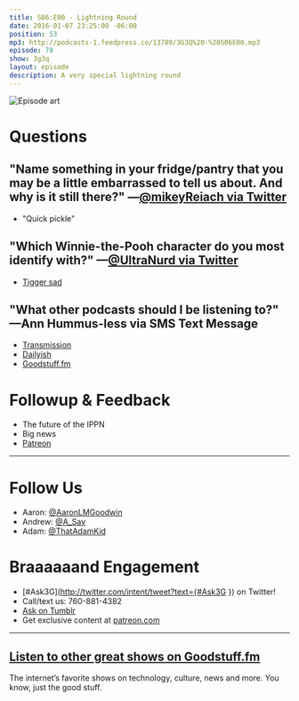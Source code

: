 ```yaml
---
title: S06:E00 - Lightning Round
date: 2016-01-07 23:25:00 -06:00
position: 53
mp3: http://podcasts-1.feedpress.co/13789/3G3Q%20-%20S06E00.mp3
episode: 78
show: 3g3q
layout: episode
description: A very special lightning round
---
```


![Episode art][1]

# Questions

## "Name something in your fridge/pantry that you may be a little embarrassed to tell us about. And why is it still there?" —[@mikeyReiach via Twitter][2]

* "Quick pickle"

## "Which Winnie-the-Pooh character do you most identify with?" —[@UltraNurd via Twitter][3]

* [Tigger sad][4]

## "What other podcasts should I be listening to?" —Ann Hummus-less via SMS Text Message

* [Transmission][5]
* [Dailyish][6]
* [Goodstuff.fm][7]

# Followup & Feedback

* The future of the IPPN
* Big news
* [Patreon][8]

***

# Follow Us
* Aaron: [@AaronLMGoodwin](http://twitter.com/aaronlmgoodwin)
* Andrew: [@A_Sav](http://twitter.com/a_sav)
* Adam: [@ThatAdamKid](http://twitter.com/thatadamkid)

# Braaaaaand Engagement
* [#Ask3G](http://twitter.com/intent/tweet?text={#Ask3G }) on Twitter!
* Call/text us: 760-881-4382
* [Ask on Tumblr](http://3g3q.co/ask)
* Get exclusive content at [patreon.com](http://www.patreon.com/3g3q)

***

## [Listen to other great shows on Goodstuff.fm](http://goodstuff.fm/)
The internet’s favorite shows on technology, culture, news and more. You know, just the good stuff.

[1]: http://l.gdwn.co/ba0E.jpg
[2]: http://twitter.com/mikeyReiach/status/618500934029578240
[3]: http://twitter.com/UltraNurd/status/662819969969688576
[4]: http://i299.photobucket.com/albums/mm316/Tigger_Baby_711/Tigger/tiggersad.gif
[5]: http://goodstuff.fm/transmission
[6]: http://goodstuff.fm/dailyish
[7]: http://goodstuff.fm
[8]: http://patreon.com/3g3q
[9]: http://twitter.com/aaronlmgoodwin
[10]: http://twitter.com/ichris
[11]: https://twitter.com/kyleroderick
[12]: http://www.patreon.com/3g3q
[13]: http://goodstuff.fm/3g3q/
